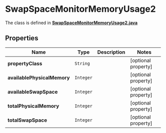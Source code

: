 

# SwapSpaceMonitorMemoryUsage2

The class is defined in **[SwapSpaceMonitorMemoryUsage2.java](../../src/main/java/org/openapitools/model/SwapSpaceMonitorMemoryUsage2.java)**

## Properties

Name | Type | Description | Notes
------------ | ------------- | ------------- | -------------
**propertyClass** | `String` |  |  [optional property]
**availablePhysicalMemory** | `Integer` |  |  [optional property]
**availableSwapSpace** | `Integer` |  |  [optional property]
**totalPhysicalMemory** | `Integer` |  |  [optional property]
**totalSwapSpace** | `Integer` |  |  [optional property]







